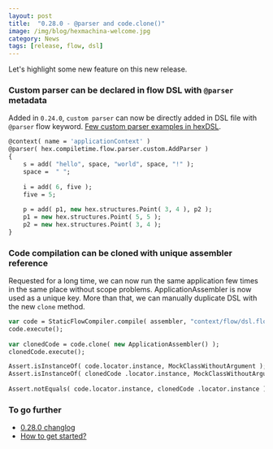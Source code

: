 ```yaml
---
layout: post
title:  "0.28.0 - @parser and code.clone()"
image: /img/blog/hexmachina-welcome.jpg
category: News
tags: [release, flow, dsl]
---
```

Let's highlight some new feature on this new release. 

### Custom parser can be declared in flow DSL with `@parser` metadata
Added in `0.24.0`, `custom parser` can now be directly added in DSL file with `@parser` flow keyword. [Few custom parser examples in hexDSL](https://github.com/DoclerLabs/hexDSL/tree/master/src/hex/compiletime/flow/parser/custom).
```Haxe
@context( name = 'applicationContext' )
@parser( hex.compiletime.flow.parser.custom.AddParser )
{
	s = add( "hello", space, "world", space, "!" );
	space =  " ";
	
	i = add( 6, five );
	five = 5;
	
	p = add( p1, new hex.structures.Point( 3, 4 ), p2 );
	p1 = new hex.structures.Point( 5, 5 );
	p2 = new hex.structures.Point( 3, 4 );
}
```

### Code compilation can be cloned with unique assembler reference
Requested for a long time, we can now run the same application few times in the same place without scope problems. ApplicationAssembler is now used as a unique key. More than that, we can manually duplicate DSL with the new `clone` method. 
```haxe
var code = StaticFlowCompiler.compile( assembler, "context/flow/dsl.flow" );
code.execute();
		
var clonedCode = code.clone( new ApplicationAssembler() );
clonedCode.execute();

Assert.isInstanceOf( code.locator.instance, MockClassWithoutArgument );
Assert.isInstanceOf( clonedCode .locator.instance, MockClassWithoutArgument );
		
Assert.notEquals( code.locator.instance, clonedCode .locator.instance );
```

### To go further
* [0.28.0 changlog](https://github.com/DoclerLabs/hexMachina/releases/tag/0.28.0)
* [How to get started?](http://hexmachina.org/docs/getstarted/)

